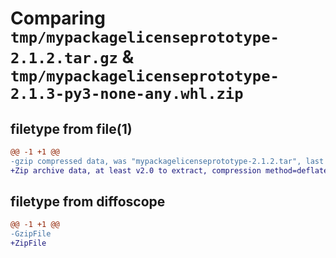 # Comparing `tmp/mypackagelicenseprototype-2.1.2.tar.gz` & `tmp/mypackagelicenseprototype-2.1.3-py3-none-any.whl.zip`

## filetype from file(1)

```diff
@@ -1 +1 @@
-gzip compressed data, was "mypackagelicenseprototype-2.1.2.tar", last modified: Mon Jun  5 15:39:23 2023, max compression
+Zip archive data, at least v2.0 to extract, compression method=deflate
```

## filetype from diffoscope

```diff
@@ -1 +1 @@
-GzipFile
+ZipFile
```

